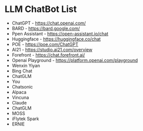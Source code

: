 # LLM ChatBot List

- ChatGPT - https://chat.openai.com/
- BARD - https://bard.google.com/
- Ppen Assistant -  https://open-assistant.io/chat
- Huggingface -  https://huggingface.co/chat
- POE -  https://poe.com/ChatGPT
- AI21 - https://studio.ai21.com/overview
- Forefront - https://chat.forefront.ai/
- Openai Playground - https://platform.openai.com/playground
- Wenxin Yiyan 
- Bing Chat
- ChatGLM 
- You
- Chatsonic
- Alpaca
- Vincuna
- Claude
- ChatGLM
- MOSS
- iFlytek Spark
- ERNIE
